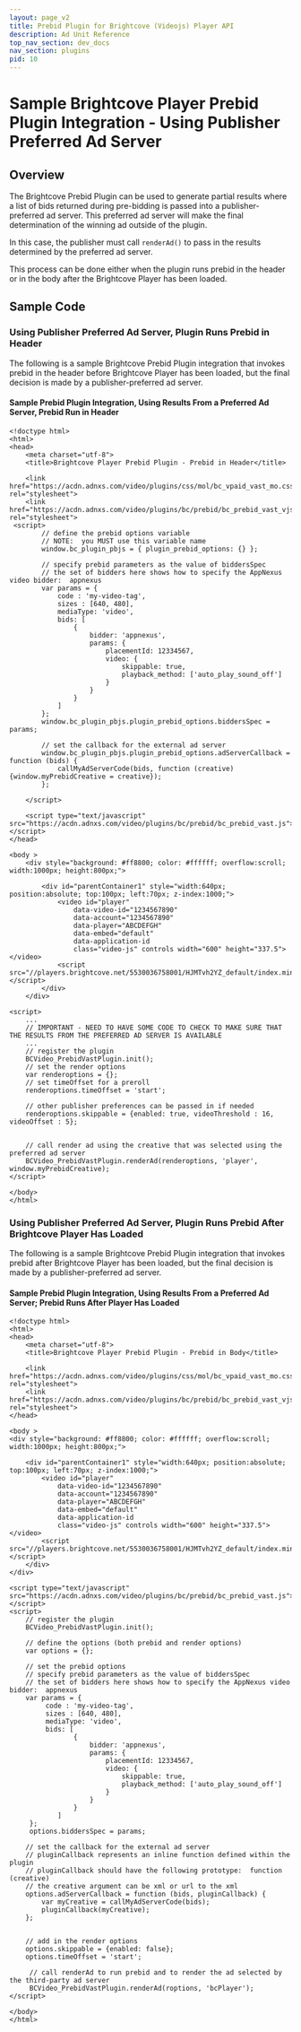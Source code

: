 ```yaml
---
layout: page_v2
title: Prebid Plugin for Brightcove (Videojs) Player API
description: Ad Unit Reference
top_nav_section: dev_docs
nav_section: plugins
pid: 10
---
```




# Sample Brightcove Player Prebid Plugin Integration - Using Publisher Preferred Ad Server

## Overview

The Brightcove Prebid Plugin can be used to generate partial results where a list of bids returned during pre-bidding is passed into a publisher-preferred ad server.  This preferred ad server will make the final determination of the winning ad outside of the plugin.

In this case, the publisher must call `renderAd()` to pass in the results determined by the preferred ad server.

This process can be done either when the plugin runs prebid in the header or in the body after the Brightcove Player has been loaded.

## Sample Code

### Using Publisher Preferred Ad Server, Plugin Runs Prebid in Header

The following is a sample Brightcove Prebid Plugin integration that invokes prebid in the header before Brightcove Player has been loaded, but the final decision is made by a publisher-preferred ad server.

#### Sample Prebid Plugin Integration, Using Results From a Preferred Ad Server, Prebid Run in Header

```
<!doctype html>
<html>
<head>
    <meta charset="utf-8">
    <title>Brightcove Player Prebid Plugin - Prebid in Header</title>

    <link href="https://acdn.adnxs.com/video/plugins/css/mol/bc_vpaid_vast_mo.css" rel="stylesheet">
    <link href="https://acdn.adnxs.com/video/plugins/bc/prebid/bc_prebid_vast_vjs.css" rel="stylesheet">
 <script>
        // define the prebid options variable
        // NOTE:  you MUST use this variable name
        window.bc_plugin_pbjs = { plugin_prebid_options: {} };

        // specify prebid parameters as the value of biddersSpec
        // the set of bidders here shows how to specify the AppNexus video bidder:  appnexus
        var params = {
            code : 'my-video-tag',
            sizes : [640, 480],
            mediaType: 'video',
            bids: [
                {
                    bidder: 'appnexus',
                    params: {
                        placementId: 12334567,
                        video: {
                            skippable: true,
                            playback_method: ['auto_play_sound_off']
                        }
                    }
                }
            ]
        };
        window.bc_plugin_pbjs.plugin_prebid_options.biddersSpec = params;

        // set the callback for the external ad server
        window.bc_plugin_pbjs.plugin_prebid_options.adServerCallback = function (bids) {
            callMyAdServerCode(bids, function (creative) {window.myPrebidCreative = creative});
        };

    </script>

    <script type="text/javascript" src="https://acdn.adnxs.com/video/plugins/bc/prebid/bc_prebid_vast.js"></script>
</head>

<body >
    <div style="background: #ff8800; color: #ffffff; overflow:scroll; width:1000px; height:800px;">

        <div id="parentContainer1" style="width:640px; position:absolute; top:100px; left:70px; z-index:1000;">
            <video id="player"
                data-video-id="1234567890"
                data-account="1234567890"
                data-player="ABCDEFGH"
                data-embed="default"
                data-application-id
                class="video-js" controls width="600" height="337.5"></video>
            <script src="//players.brightcove.net/5530036758001/HJMTvh2YZ_default/index.min.js"></script>
        </div>
    </div>

<script>
    ...
    // IMPORTANT - NEED TO HAVE SOME CODE TO CHECK TO MAKE SURE THAT THE RESULTS FROM THE PREFERRED AD SERVER IS AVAILABLE
    ...
    // register the plugin
    BCVideo_PrebidVastPlugin.init();
    // set the render options
    var renderoptions = {};
    // set timeOffset for a preroll
    renderoptions.timeOffset = 'start';

    // other publisher preferences can be passed in if needed
    renderoptions.skippable = {enabled: true, videoThreshold : 16, videoOffset : 5};


    // call render ad using the creative that was selected using the preferred ad server
    BCVideo_PrebidVastPlugin.renderAd(renderoptions, 'player', window.myPrebidCreative);
</script>

</body>
</html>
```

### Using Publisher Preferred Ad Server, Plugin Runs Prebid After Brightcove Player Has Loaded

The following is a sample Brightcove Prebid Plugin integration that invokes prebid after Brightcove Player has been loaded, but the final decision is made by a publisher-preferred ad server.

#### Sample Prebid Plugin Integration, Using Results From a Preferred Ad Server; Prebid Runs After Player Has Loaded

```
<!doctype html>
<html>
<head>
    <meta charset="utf-8">
    <title>Brightcove Player Prebid Plugin - Prebid in Body</title>

    <link href="https://acdn.adnxs.com/video/plugins/css/mol/bc_vpaid_vast_mo.css" rel="stylesheet">
    <link href="https://acdn.adnxs.com/video/plugins/bc/prebid/bc_prebid_vast_vjs.css" rel="stylesheet">
</head>

<body >
<div style="background: #ff8800; color: #ffffff; overflow:scroll; width:1000px; height:800px;">

    <div id="parentContainer1" style="width:640px; position:absolute; top:100px; left:70px; z-index:1000;">
        <video id="player"
            data-video-id="1234567890"
            data-account="1234567890"
            data-player="ABCDEFGH"
            data-embed="default"
            data-application-id
            class="video-js" controls width="600" height="337.5"></video>
        <script src="//players.brightcove.net/5530036758001/HJMTvh2YZ_default/index.min.js"></script>
    </div>
</div>

<script type="text/javascript" src="https://acdn.adnxs.com/video/plugins/bc/prebid/bc_prebid_vast.js"></script>
<script>
    // register the plugin
    BCVideo_PrebidVastPlugin.init();

    // define the options (both prebid and render options)
    var options = {};

    // set the prebid options
    // specify prebid parameters as the value of biddersSpec
    // the set of bidders here shows how to specify the AppNexus video bidder:  appnexus
    var params = {
         code : 'my-video-tag',
         sizes : [640, 480],
         mediaType: 'video',
         bids: [
                {
                    bidder: 'appnexus',
                    params: {
                        placementId: 12334567,
                        video: {
                            skippable: true,
                            playback_method: ['auto_play_sound_off']
                        }
                    }
                }
            ]
     };
     options.biddersSpec = params;

    // set the callback for the external ad server
    // pluginCallback represents an inline function defined within the plugin
    // pluginCallback should have the following prototype:  function (creative)
    // the creative argument can be xml or url to the xml
    options.adServerCallback = function (bids, pluginCallback) {
        var myCreative = callMyAdServerCode(bids);
        pluginCallback(myCreative);
    };


    // add in the render options
    options.skippable = {enabled: false};
    options.timeOffset = 'start';

     // call renderAd to run prebid and to render the ad selected by the third-party ad server
     BCVideo_PrebidVastPlugin.renderAd(roptions, 'bcPlayer');
</script>

</body>
</html>
```



